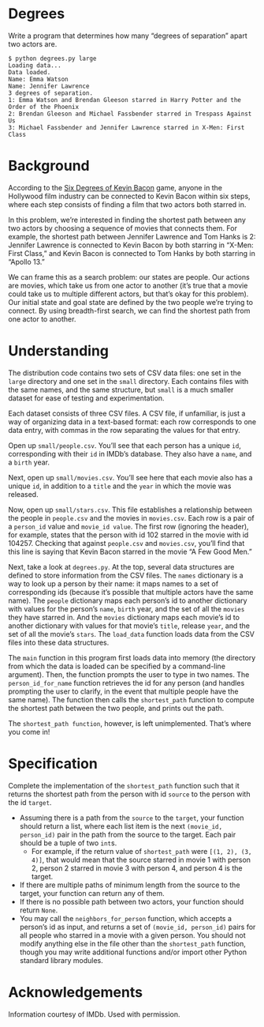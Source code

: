 # Degrees
Write a program that determines how many “degrees of separation” apart two actors are.
```
$ python degrees.py large
Loading data...
Data loaded.
Name: Emma Watson
Name: Jennifer Lawrence
3 degrees of separation.
1: Emma Watson and Brendan Gleeson starred in Harry Potter and the Order of the Phoenix
2: Brendan Gleeson and Michael Fassbender starred in Trespass Against Us
3: Michael Fassbender and Jennifer Lawrence starred in X-Men: First Class
```

# Background
According to the [Six Degrees of Kevin Bacon](https://en.wikipedia.org/wiki/Six_Degrees_of_Kevin_Bacon) game, anyone in the Hollywood film industry can be connected to Kevin Bacon within six steps, where each step consists of finding a film that two actors both starred in.

In this problem, we’re interested in finding the shortest path between any two actors by choosing a sequence of movies that connects them. For example, the shortest path between Jennifer Lawrence and Tom Hanks is 2: Jennifer Lawrence is connected to Kevin Bacon by both starring in “X-Men: First Class,” and Kevin Bacon is connected to Tom Hanks by both starring in “Apollo 13.”

We can frame this as a search problem: our states are people. Our actions are movies, which take us from one actor to another (it’s true that a movie could take us to multiple different actors, but that’s okay for this problem). Our initial state and goal state are defined by the two people we’re trying to connect. By using breadth-first search, we can find the shortest path from one actor to another.

# Understanding
The distribution code contains two sets of CSV data files: one set in the `large` directory and one set in the `small` directory. Each contains files with the same names, and the same structure, but `small` is a much smaller dataset for ease of testing and experimentation.

Each dataset consists of three CSV files. A CSV file, if unfamiliar, is just a way of organizing data in a text-based format: each row corresponds to one data entry, with commas in the row separating the values for that entry.

Open up `small/people.csv`. You’ll see that each person has a unique `id`, corresponding with their `id` in IMDb’s database. They also have a `name`, and a `birth` year.

Next, open up `small/movies.csv`. You’ll see here that each movie also has a unique `id`, in addition to a `title` and the `year` in which the movie was released.

Now, open up `small/stars.csv`. This file establishes a relationship between the people in `people.csv` and the movies in `movies.csv`. Each row is a pair of a `person_id` value and `movie_id value`. The first row (ignoring the header), for example, states that the person with id 102 starred in the movie with id 104257. Checking that against `people.csv` and `movies.csv`, you’ll find that this line is saying that Kevin Bacon starred in the movie “A Few Good Men.”

Next, take a look at `degrees.py`. At the top, several data structures are defined to store information from the CSV files. The `names` dictionary is a way to look up a person by their name: it maps names to a set of corresponding ids (because it’s possible that multiple actors have the same name). The `people` dictionary maps each person’s id to another dictionary with values for the person’s `name`, `birth` year, and the set of all the `movies` they have starred in. And the `movies` dictionary maps each movie’s id to another dictionary with values for that movie’s `title`, release `year`, and the set of all the movie’s `stars`. The `load_data` function loads data from the CSV files into these data structures.

The `main` function in this program first loads data into memory (the directory from which the data is loaded can be specified by a command-line argument). Then, the function prompts the user to type in two names. The `person_id_for_name` function retrieves the id for any person (and handles prompting the user to clarify, in the event that multiple people have the same name). The function then calls the `shortest_path` function to compute the shortest path between the two people, and prints out the path.

The `shortest_path function`, however, is left unimplemented. That’s where you come in!

# Specification
Complete the implementation of the `shortest_path` function such that it returns the shortest path from the person with id `source` to the person with the id `target`.

* Assuming there is a path from the `source` to the `target`, your function should return a list, where each list item is the next `(movie_id, person_id)` pair in the path from the source to the target. Each pair should be a tuple of two `int`s.
  * For example, if the return value of `shortest_path` were `[(1, 2), (3, 4)]`, that would mean that the source starred in movie 1 with person 2, person 2 starred in movie 3 with person 4, and person 4 is the target.
* If there are multiple paths of minimum length from the source to the target, your function can return any of them.
* If there is no possible path between two actors, your function should return `None`.
* You may call the `neighbors_for_person` function, which accepts a person’s id as input, and returns a set of `(movie_id, person_id)` pairs for all people who starred in a movie with a given person.
You should not modify anything else in the file other than the `shortest_path` function, though you may write additional functions and/or import other Python standard library modules.

# Acknowledgements
Information courtesy of IMDb. Used with permission.
